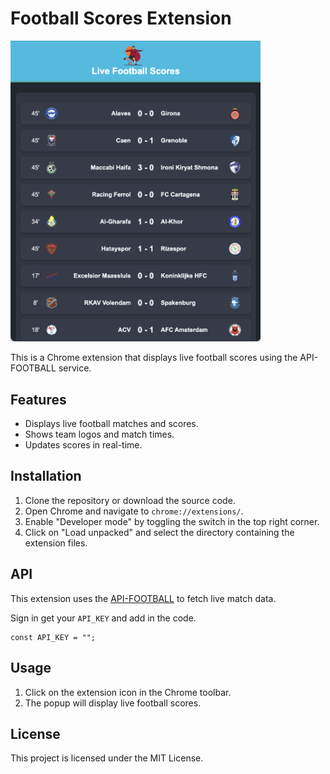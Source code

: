 # Football Scores Extension

<img src="icons/screenshot.png" alt="Screenshot" width="400"/>

This is a Chrome extension that displays live football scores using the API-FOOTBALL service.

## Features

- Displays live football matches and scores.
- Shows team logos and match times.
- Updates scores in real-time.

## Installation

1. Clone the repository or download the source code.
2. Open Chrome and navigate to `chrome://extensions/`.
3. Enable "Developer mode" by toggling the switch in the top right corner.
4. Click on "Load unpacked" and select the directory containing the extension files.

## API

This extension uses the [API-FOOTBALL](https://www.api-football.com/) to fetch live match data.

Sign in get your `API_KEY` and add in the code.

```
const API_KEY = "";
```
## Usage

1. Click on the extension icon in the Chrome toolbar.
2. The popup will display live football scores.

## License

This project is licensed under the MIT License.
